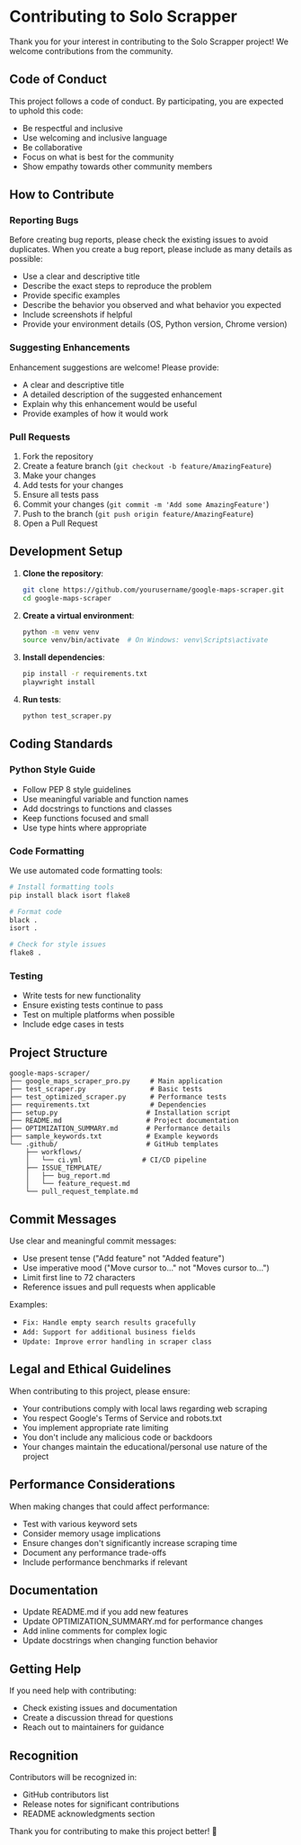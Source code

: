 # Contributing to Solo Scrapper

Thank you for your interest in contributing to the Solo Scrapper project! We welcome contributions from the community.

## Code of Conduct

This project follows a code of conduct. By participating, you are expected to uphold this code:

- Be respectful and inclusive
- Use welcoming and inclusive language
- Be collaborative
- Focus on what is best for the community
- Show empathy towards other community members

## How to Contribute

### Reporting Bugs

Before creating bug reports, please check the existing issues to avoid duplicates. When you create a bug report, please include as many details as possible:

- Use a clear and descriptive title
- Describe the exact steps to reproduce the problem
- Provide specific examples
- Describe the behavior you observed and what behavior you expected
- Include screenshots if helpful
- Provide your environment details (OS, Python version, Chrome version)

### Suggesting Enhancements

Enhancement suggestions are welcome! Please provide:

- A clear and descriptive title
- A detailed description of the suggested enhancement
- Explain why this enhancement would be useful
- Provide examples of how it would work

### Pull Requests

1. Fork the repository
2. Create a feature branch (`git checkout -b feature/AmazingFeature`)
3. Make your changes
4. Add tests for your changes
5. Ensure all tests pass
6. Commit your changes (`git commit -m 'Add some AmazingFeature'`)
7. Push to the branch (`git push origin feature/AmazingFeature`)
8. Open a Pull Request

## Development Setup

1. **Clone the repository**:
   ```bash
   git clone https://github.com/yourusername/google-maps-scraper.git
   cd google-maps-scraper
   ```

2. **Create a virtual environment**:
   ```bash
   python -m venv venv
   source venv/bin/activate  # On Windows: venv\Scripts\activate
   ```

3. **Install dependencies**:
   ```bash
   pip install -r requirements.txt
   playwright install
   ```

4. **Run tests**:
   ```bash
   python test_scraper.py
   ```

## Coding Standards

### Python Style Guide

- Follow PEP 8 style guidelines
- Use meaningful variable and function names
- Add docstrings to functions and classes
- Keep functions focused and small
- Use type hints where appropriate

### Code Formatting

We use automated code formatting tools:

```bash
# Install formatting tools
pip install black isort flake8

# Format code
black .
isort .

# Check for style issues
flake8 .
```

### Testing

- Write tests for new functionality
- Ensure existing tests continue to pass
- Test on multiple platforms when possible
- Include edge cases in tests

## Project Structure

```
google-maps-scraper/
├── google_maps_scraper_pro.py     # Main application
├── test_scraper.py                # Basic tests
├── test_optimized_scraper.py      # Performance tests
├── requirements.txt               # Dependencies
├── setup.py                      # Installation script
├── README.md                     # Project documentation
├── OPTIMIZATION_SUMMARY.md       # Performance details
├── sample_keywords.txt           # Example keywords
└── .github/                      # GitHub templates
    ├── workflows/
    │   └── ci.yml               # CI/CD pipeline
    ├── ISSUE_TEMPLATE/
    │   ├── bug_report.md
    │   └── feature_request.md
    └── pull_request_template.md
```

## Commit Messages

Use clear and meaningful commit messages:

- Use present tense ("Add feature" not "Added feature")
- Use imperative mood ("Move cursor to..." not "Moves cursor to...")
- Limit first line to 72 characters
- Reference issues and pull requests when applicable

Examples:
- `Fix: Handle empty search results gracefully`
- `Add: Support for additional business fields`
- `Update: Improve error handling in scraper class`

## Legal and Ethical Guidelines

When contributing to this project, please ensure:

- Your contributions comply with local laws regarding web scraping
- You respect Google's Terms of Service and robots.txt
- You implement appropriate rate limiting
- You don't include any malicious code or backdoors
- Your changes maintain the educational/personal use nature of the project

## Performance Considerations

When making changes that could affect performance:

- Test with various keyword sets
- Consider memory usage implications
- Ensure changes don't significantly increase scraping time
- Document any performance trade-offs
- Include performance benchmarks if relevant

## Documentation

- Update README.md if you add new features
- Update OPTIMIZATION_SUMMARY.md for performance changes
- Add inline comments for complex logic
- Update docstrings when changing function behavior

## Getting Help

If you need help with contributing:

- Check existing issues and documentation
- Create a discussion thread for questions
- Reach out to maintainers for guidance

## Recognition

Contributors will be recognized in:

- GitHub contributors list
- Release notes for significant contributions
- README acknowledgments section

Thank you for contributing to make this project better! 🚀
